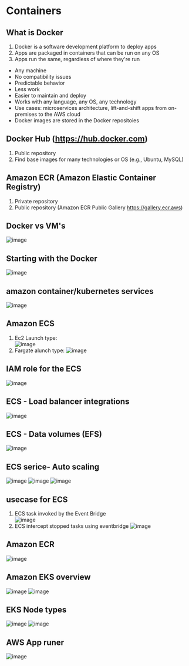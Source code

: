 # Containers

## What is Docker 
1. Docker is a software development platform to deploy apps
2. Apps are packaged in containers that can be run on any OS
3. Apps run the same, regardless of where they're run 
* Any machine
* No compatibility issues
* Predictable behavior
* Less work
* Easier to maintain and deploy
* Works with any language, any OS, any technology
* Use cases: microservices architecture, lift-and-shift apps from on-premises to the AWS cloud
* Docker images are stored in the Docker repositoies

## Docker Hub (https://hub.docker.com) 
1. Public repository
2. Find base images for many technologies or OS (e.g., Ubuntu, MySQL)

## Amazon ECR (Amazon Elastic Container Registry)
1. Private repository
2. Public repository (Amazon ECR Public Gallery https://gallery.ecr.aws) 

## Docker vs VM's
![image](https://github.com/bhargavsp/aws_solution-architect/assets/45779321/43081587-7db4-4fa0-b4f9-9746167bd067)

## Starting with the Docker
![image](https://github.com/bhargavsp/aws_solution-architect/assets/45779321/24215afa-b3c6-4cef-96e0-07d83dac762a)

## amazon container/kubernetes services
![image](https://github.com/bhargavsp/aws_solution-architect/assets/45779321/580760b2-5db8-4ef4-8d10-d92e6e066648)

## Amazon ECS
1. Ec2 Launch type: <br/>![image](https://github.com/bhargavsp/aws_solution-architect/assets/45779321/baf7028c-0218-4ca5-9497-ad47348db241)
2. Fargate alunch type: ![image](https://github.com/bhargavsp/aws_solution-architect/assets/45779321/11c42963-8509-4e23-871e-4e1d02a339fa)

## IAM role for the ECS
![image](https://github.com/bhargavsp/aws_solution-architect/assets/45779321/3d145164-e782-4753-8f0a-1999704e1e6f)

## ECS - Load balancer integrations
![image](https://github.com/bhargavsp/aws_solution-architect/assets/45779321/cb557da7-1926-4a07-a1b0-ed7892af2910)

## ECS - Data volumes (EFS)
![image](https://github.com/bhargavsp/aws_solution-architect/assets/45779321/b988dabb-7eb9-420f-ba12-f48af8e89f98)

## ECS serice- Auto scaling
![image](https://github.com/bhargavsp/aws_solution-architect/assets/45779321/2a3500e9-bdad-4449-9efb-14ae5274951c)
![image](https://github.com/bhargavsp/aws_solution-architect/assets/45779321/ae3837d3-2ec7-4b30-8422-2d9ff0d6dc2e)
![image](https://github.com/bhargavsp/aws_solution-architect/assets/45779321/5d918937-9fee-4f68-a480-97de3e5eb5ba)

## usecase for ECS
1. ECS task invoked by the Event Bridge <br/>![image](https://github.com/bhargavsp/aws_solution-architect/assets/45779321/0742e639-72a0-4b0a-a628-d01166cce0da)
2. ECS intercept stopped tasks using eventbridge ![image](https://github.com/bhargavsp/aws_solution-architect/assets/45779321/96c6fd97-5b21-474b-8367-6fe5b0dfd583)

## Amazon ECR
![image](https://github.com/bhargavsp/aws_solution-architect/assets/45779321/4dffd0ba-b267-478e-8fa7-eefc2de5c37b)

## Amazon EKS overview
![image](https://github.com/bhargavsp/aws_solution-architect/assets/45779321/348ace1d-cd68-4cfc-b042-d5909b3160ef)
![image](https://github.com/bhargavsp/aws_solution-architect/assets/45779321/3208fde5-8bd7-4db7-a52d-842219c1ee94)

## EKS Node types
![image](https://github.com/bhargavsp/aws_solution-architect/assets/45779321/00134b33-4658-441c-aa06-3ef593092600)
![image](https://github.com/bhargavsp/aws_solution-architect/assets/45779321/90226c11-8099-43ff-846b-93b7b9c8c1a0)

## AWS App runer
![image](https://github.com/bhargavsp/aws_solution-architect/assets/45779321/13421353-9971-4f0f-ad2c-4520517d2c7d)
